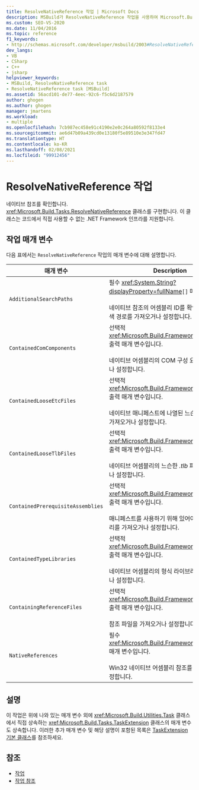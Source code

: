 ```yaml
---
title: ResolveNativeReference 작업 | Microsoft Docs
description: MSBuild가 ResolveNativeReference 작업을 사용하여 Microsoft.Build.Tasks.ResolveNativeReference 클래스를 구현해 네이티브 참조를 확인하는 방법을 알아봅니다.
ms.custom: SEO-VS-2020
ms.date: 11/04/2016
ms.topic: reference
f1_keywords:
- http://schemas.microsoft.com/developer/msbuild/2003#ResolveNativeReference
dev_langs:
- VB
- CSharp
- C++
- jsharp
helpviewer_keywords:
- MSBuild, ResolveNativeReference task
- ResolveNativeReference task [MSBuild]
ms.assetid: 56acd101-de77-4eec-92c6-f5c6d2187579
author: ghogen
ms.author: ghogen
manager: jmartens
ms.workload:
- multiple
ms.openlocfilehash: 7cb987ec458e91c4190e2e0c264a80592f8133e4
ms.sourcegitcommit: ae6d47b09a439cd0e13180f5e89510e3e347fd47
ms.translationtype: HT
ms.contentlocale: ko-KR
ms.lasthandoff: 02/08/2021
ms.locfileid: "99912456"
---
```

# <a name="resolvenativereference-task"></a>ResolveNativeReference 작업

네이티브 참조를 확인합니다. <xref:Microsoft.Build.Tasks.ResolveNativeReference> 클래스를 구현합니다. 이 클래스는 코드에서 직접 사용할 수 없는 .NET Framework 인프라를 지원합니다.

## <a name="task-parameters"></a>작업 매개 변수

 다음 표에서는 `ResolveNativeReference` 작업의 매개 변수에 대해 설명합니다.

|매개 변수|Description|
|---------------|-----------------|
|`AdditionalSearchPaths`|필수 <xref:System.String?displayProperty=fullName>`[]` 매개 변수입니다.<br /><br /> 네이티브 참조의 어셈블리 ID를 확인하기 위한 검색 경로를 가져오거나 설정합니다.|
|`ContainedComComponents`|선택적 <xref:Microsoft.Build.Framework.ITaskItem>`[]` 출력 매개 변수입니다.<br /><br /> 네이티브 어셈블리의 COM 구성 요소를 가져오거나 설정합니다.|
|`ContainedLooseEtcFiles`|선택적 <xref:Microsoft.Build.Framework.ITaskItem>`[]` 출력 매개 변수입니다.<br /><br /> 네이티브 매니페스트에 나열된 느슨한 *Etc* 파일을 가져오거나 설정합니다.|
|`ContainedLooseTlbFiles`|선택적 <xref:Microsoft.Build.Framework.ITaskItem>`[]` 출력 매개 변수입니다.<br /><br /> 네이티브 어셈블리의 느슨한 *.tlb* 파일을 가져오거나 설정합니다.|
|`ContainedPrerequisiteAssemblies`|선택적 <xref:Microsoft.Build.Framework.ITaskItem>`[]` 출력 매개 변수입니다.<br /><br /> 매니페스트를 사용하기 위해 있어야 하는 어셈블리를 가져오거나 설정합니다.|
|`ContainedTypeLibraries`|선택적 <xref:Microsoft.Build.Framework.ITaskItem>`[]` 출력 매개 변수입니다.<br /><br /> 네이티브 어셈블리의 형식 라이브러리를 가져오거나 설정합니다.|
|`ContainingReferenceFiles`|선택적 <xref:Microsoft.Build.Framework.ITaskItem>`[]` 출력 매개 변수입니다.<br /><br /> 참조 파일을 가져오거나 설정합니다.|
|`NativeReferences`|필수 <xref:Microsoft.Build.Framework.ITaskItem>`[]` 매개 변수입니다.<br /><br /> Win32 네이티브 어셈블리 참조를 가져오거나 설정합니다.|

## <a name="remarks"></a>설명

 이 작업은 위에 나와 있는 매개 변수 외에 <xref:Microsoft.Build.Utilities.Task> 클래스에서 직접 상속하는 <xref:Microsoft.Build.Tasks.TaskExtension> 클래스의 매개 변수도 상속합니다. 이러한 추가 매개 변수 및 해당 설명이 포함된 목록은 [TaskExtension 기본 클래스](../msbuild/taskextension-base-class.md)를 참조하세요.

## <a name="see-also"></a>참조

- [작업](../msbuild/msbuild-tasks.md)
- [작업 참조](../msbuild/msbuild-task-reference.md)
